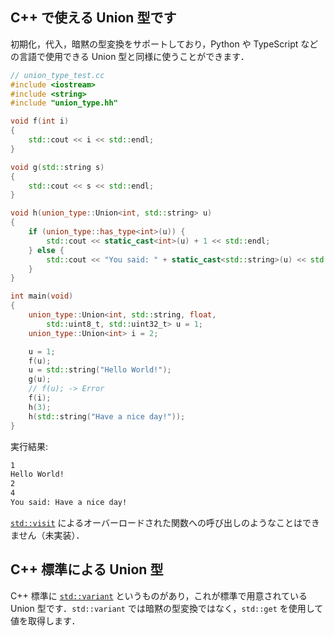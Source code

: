 ## C++ で使える Union 型です

初期化，代入，暗黙の型変換をサポートしており，Python や TypeScript などの言語で使用できる Union 型と同様に使うことができます．

```cpp
// union_type_test.cc
#include <iostream>
#include <string>
#include "union_type.hh"

void f(int i)
{
    std::cout << i << std::endl;
}

void g(std::string s)
{
    std::cout << s << std::endl;
}

void h(union_type::Union<int, std::string> u)
{
    if (union_type::has_type<int>(u)) {
        std::cout << static_cast<int>(u) + 1 << std::endl;
    } else {
        std::cout << "You said: " + static_cast<std::string>(u) << std::endl;
    }
}

int main(void)
{
    union_type::Union<int, std::string, float,
        std::uint8_t, std::uint32_t> u = 1;
    union_type::Union<int> i = 2;

    u = 1;
    f(u);
    u = std::string("Hello World!");
    g(u);
    // f(u); -> Error
    f(i);
    h(3);
    h(std::string("Have a nice day!"));
}
```
実行結果:
```bash
1
Hello World!
2
4
You said: Have a nice day!
```

[`std::visit`](https://cpprefjp.github.io/reference/variant/visit.html) によるオーバーロードされた関数への呼び出しのようなことはできません（未実装）．

## C++ 標準による Union 型
C++ 標準に [`std::variant`](https://cpprefjp.github.io/reference/variant/variant.html) というものがあり，これが標準で用意されている Union 型です．`std::variant` では暗黙の型変換ではなく，`std::get` を使用して値を取得します．
